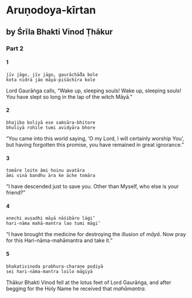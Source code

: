 # Aruṇodoya-kīrtan

## by Śrīla Bhakti Vinod Ṭhākur

### Part 2

#### 1

    jīv jāgo, jīv jāgo, gaurāchā̐da bole
    kota nidrā jāo māyā-piśāchīra kole

Lord Gaurāṅga calls, “Wake up, sleeping souls! Wake up, sleeping souls! You have slept so long in the lap of the witch Māyā.”

#### 2

    bhajibo boliyā ese saṁsāra-bhitore
    bhuliyā rohile tumi avidyāra bhore

“You came into this world saying, ‘O my Lord, I will certainly worship You’, but having forgotten this promise, you have remained in great ignorance.”

#### 3

    tomāre loite āmi hoinu avatāra
    āmi vinā bandhu āra ke āche tomāra

“I have descended just to save you. Other than Myself, who else is your friend?”

#### 4

    enechi auṣadhi māyā nāśibāro lāgi’
    hari-nāma mahā-mantra lao tumi māgi’

“I have brought the medicine for destroying the illusion of *māyā*. Now pray for this Hari-nāma-mahāmantra and take it.”

#### 5

    bhakativinoda prabhura-charaṇe poḍiyā
    sei hari-nāma-mantra loilo māgiyā

Ṭhākur Bhakti Vinod fell at the lotus feet of Lord Gaurāṅga, and after begging for the Holy Name he received that *mahāmantra*.

